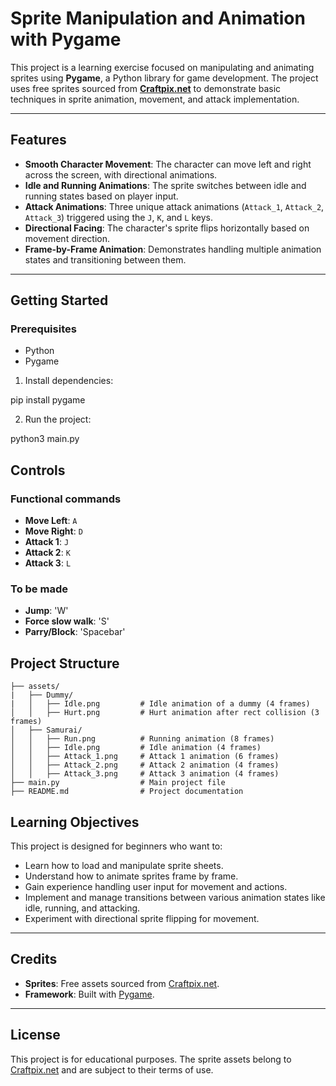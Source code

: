 # Sprite Manipulation and Animation with Pygame

This project is a learning exercise focused on manipulating and animating sprites using **Pygame**, a Python library for game development. The project uses free sprites sourced from **[Craftpix.net](https://craftpix.net/)** to demonstrate basic techniques in sprite animation, movement, and attack implementation.

---

## Features

- **Smooth Character Movement**: The character can move left and right across the screen, with directional animations.
- **Idle and Running Animations**: The sprite switches between idle and running states based on player input.
- **Attack Animations**: Three unique attack animations (`Attack_1`, `Attack_2`, `Attack_3`) triggered using the `J`, `K`, and `L` keys.
- **Directional Facing**: The character's sprite flips horizontally based on movement direction.
- **Frame-by-Frame Animation**: Demonstrates handling multiple animation states and transitioning between them.

---

## Getting Started

### Prerequisites

- Python
- Pygame

1. Install dependencies:

pip install pygame

2. Run the project:

python3 main.py

## Controls

### Functional commands
- **Move Left**: `A`
- **Move Right**: `D`
- **Attack 1**: `J`
- **Attack 2**: `K`
- **Attack 3**: `L`
### To be made
- **Jump**: 'W'
- **Force slow walk**: 'S'
- **Parry/Block**: 'Spacebar'

## Project Structure

```plaintext
├── assets/
|   ├── Dummy/
|   │   ├── Idle.png         # Idle animation of a dummy (4 frames)
│   │   ├── Hurt.png         # Hurt animation after rect collision (3 frames)
│   ├── Samurai/
│   │   ├── Run.png          # Running animation (8 frames)
│   │   ├── Idle.png         # Idle animation (4 frames)
│   │   ├── Attack_1.png     # Attack 1 animation (6 frames)
│   │   ├── Attack_2.png     # Attack 2 animation (4 frames)
│   │   ├── Attack_3.png     # Attack 3 animation (4 frames)
├── main.py                  # Main project file
├── README.md                # Project documentation
```

## Learning Objectives

This project is designed for beginners who want to:
- Learn how to load and manipulate sprite sheets.
- Understand how to animate sprites frame by frame.
- Gain experience handling user input for movement and actions.
- Implement and manage transitions between various animation states like idle, running, and attacking.
- Experiment with directional sprite flipping for movement.

---

## Credits

- **Sprites**: Free assets sourced from [Craftpix.net](https://craftpix.net/).
- **Framework**: Built with [Pygame](https://www.pygame.org/).

---

## License

This project is for educational purposes. The sprite assets belong to [Craftpix.net](https://craftpix.net/) and are subject to their terms of use.
